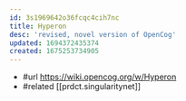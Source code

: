 ```yaml
---
id: 3s1969642o36fcqc4cih7nc
title: Hyperon
desc: 'revised, novel version of OpenCog'
updated: 1694372435374
created: 1675253734905
---
```


- #url https://wiki.opencog.org/w/Hyperon
- #related [[prdct.singularitynet]]